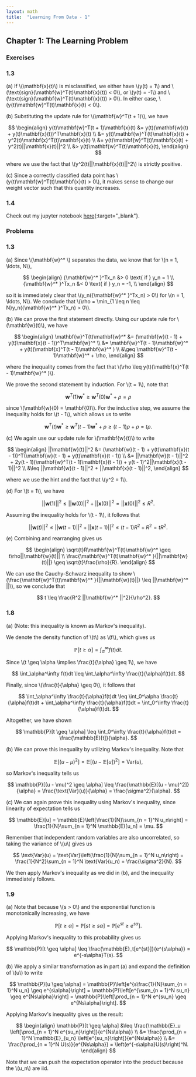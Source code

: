 ```yaml
---
layout: math
title:  "Learning From Data - 1"
---
```


## Chapter 1: The Learning Problem

### Exercises

### 1.3

(a) If \\(\mathbf{x}(t)\\) is misclassified, we either have \\(y(t) = 1\\) and \\(\text{sign}(\mathbf{w}^T(t)\mathbf{x}(t)) < 0\\), or \\(y(t) = -1\\) and \\(\text{sign}(\mathbf{w}^T(t)\mathbf{x}(t)) > 0\\). In either case, \\(y(t)\mathbf{w}^T(t)\mathbf{x}(t) < 0\\).

(b) Substituting the update rule for \\(\mathbf{w}^T(t + 1)\\), we have

$$
	\begin{align}
		y(t)\mathbf{w}^T(t + 1)\mathbf{x}(t) &= y(t)(\mathbf{w}(t) + y(t)\mathbf{x}(t))^T\mathbf{x}(t) \\
		&= y(t)\mathbf{w}^T(t)\mathbf{x}(t) + y^2(t)\mathbf{x}^T(t)\mathbf{x}(t) \\
		&= y(t)\mathbf{w}^T(t)\mathbf{x}(t) + y^2(t)||\mathbf{x}(t)||^2 \\
		&> y(t)\mathbf{w}^T(t)\mathbf{x}(t),
	\end{align}
$$

where we use the fact that \\(y^2(t)\|\|\mathbf{x}(t)\|\|^2\\) is strictly positive.

(c) Since a correctly classified data point has \\(y(t)\mathbf{w}^T(t)\mathbf{x}(t) > 0\\), it makes sense to change our weight vector such that this quantity increases.

### 1.4

Check out my jupyter notebook [here](https://github.com/robbiejones96/LearningFromDataExercises/blob/master/LearningFromDataEx1-4.ipynb){:target="_blank"}.


### Problems 

### 1.3

(a) Since \\(\mathbf{w}^* \\) separates the data, we know that for \\(n = 1, \ldots, N\\), 

$$
	\begin{align}
		{\mathbf{w}^* }^Tx_n &> 0 \text{ if } y_n = 1 \\
		{\mathbf{w}^* }^Tx_n &< 0 \text{ if } y_n = -1, \\
	\end{align}
$$

so it is immediately clear that \\(y_n({\mathbf{w}^* }^Tx_n) > 0\\) for \\(n = 1, \ldots, N\\).  We conclude that \\(\rho = \min_{1 \leq n \leq N}y_n({\mathbf{w}^* }^Tx_n) > 0\\).

(b) We can prove the first statement directly.  Using our update rule for \\(\mathbf{w}(t)\\), we have

$$
	\begin{align}
		\mathbf{w}^T(t)\mathbf{w}^* &= (\mathbf{w}(t - 1) + y(t)\mathbf{x}(t - 1))^T\mathbf{w}^* \\
		&= \mathbf{w}^T(t - 1)\mathbf{w}^* + y(t)(\mathbf{x}^T(t - 1)\mathbf{w}^* ) \\
		&\geq \mathbf{w}^T(t - 1)\mathbf{w}^* + \rho,
	\end{align}
$$

where the inequality comes from the fact that \\(\rho \leq y(t)(\mathbf{x}^T(t - 1)\mathbf{w}^* )\\).

We prove the second statement by induction.  For \\(t = 1\\), note that

$$
	\mathbf{w}^T(1)\mathbf{w}^* \geq \mathbf{w}^T(0)\mathbf{w}^* + \rho = \rho
$$

since \\(\mathbf{w}(0) = \mathbf{0}\\).  For the inductive step, we assume the inequality holds for \\(t - 1\\), which allows us to write

$$
	\mathbf{w}^T(t)\mathbf{w}^* \geq \mathbf{w}^T(t - 1)\mathbf{w}^* + \rho \geq (t - 1)\rho + \rho = t\rho.
$$

(c) We again use our update rule for \\(\mathbf{w}(t)\\) to write

$$
	\begin{align}
		||\mathbf{w}(t)||^2 &= (\mathbf{w}(t - 1) + y(t)\mathbf{x}(t - 1))^T(\mathbf{w}(t - 1) + y(t)\mathbf{x}(t - 1)) \\
		&= ||\mathbf{w}(t - 1)||^2 + 2y(t - 1)(\mathbf{w}^T(t - 1)\mathbf{x}(t - 1)) + y(t - 1)^2||\mathbf{x}(t - 1)||^2 \\
		&\leq ||\mathbf{w}(t - 1)||^2 + ||\mathbf{x}(t - 1)||^2,
	\end{align}
$$

where we use the hint and the fact that \\(y^2 = 1\\).

(d) For \\(t = 1\\), we have

$$
	||\mathbf{w}(1)||^2 \leq ||\mathbf{w}(0)||^2 + ||\mathbf{x}(0)||^2 = ||\mathbf{x}(0)||^2 \leq R^2.
$$

Assuming the inequality holds for \\(t - 1\\), it follows that

$$
	||\mathbf{w}(t)||^2 \leq ||\mathbf{w}(t - 1)||^2 + ||\mathbf{x}(t - 1)||^2 \leq (t - 1)R^2 + R^2 = tR^2.
$$

(e) Combining and rearranging gives us

$$
	\begin{align}
		\sqrt{t}R\mathbf{w}^T(t)\mathbf{w}^* \geq t\rho||\mathbf{w}(t)|| \\
		\frac{\mathbf{w}^T(t)\mathbf{w}^* }{||\mathbf{w}(t)||} \geq \sqrt{t}\frac{\rho}{R}.
	\end{align}
$$

We can use the Cauchy-Schwarz inequality to show \\(\frac{\mathbf{w}^T(t)\mathbf{w}^* }{\|\|\mathbf{w}(t)\|\|} \leq \|\|\mathbf{w}^* \|\|\\), so we conclude that

$$
	t \leq \frac{R^2 ||\mathbf{w}^* ||^2}{\rho^2}.
$$

### 1.8 

(a)  (Note: this inequality is known as Markov's inequality).

 We denote the density function of \\(t\\) as \\(f\\), which gives us

$$
	\mathbb{P}[t \geq \alpha] = \int_\alpha^\infty f(t)dt.
$$


Since \\(t \geq \alpha \implies \frac{t}{\alpha} \geq 1\\), we have

$$
	\int_\alpha^\infty f(t)dt \leq \int_\alpha^\infty \frac{t}{\alpha}f(t)dt.
$$

Finally, since \\(\frac{t}{\alpha} \geq 0\\), it follows that

$$
	\int_\alpha^\infty \frac{t}{\alpha}f(t)dt \leq \int_0^\alpha \frac{t}{\alpha}f(t)dt + \int_\alpha^\infty \frac{t}{\alpha}f(t)dt = \int_0^\infty \frac{t}{\alpha}f(t)dt.
$$

Altogether, we have shown

$$
	\mathbb{P}[t \geq \alpha] \leq \int_0^\infty \frac{t}{\alpha}f(t)dt = \frac{\mathbb{E}[t]}{\alpha}.
$$

(b) We can prove this inequality by utilizing Markov's inequality.  Note that

$$
	\mathbb{E}[(u - \mu)^2] = \mathbb{E}[(u - \mathbb{E}[u])^2] = \text{Var}(u), 
$$

so Markov's inequality tells us

$$
	\mathbb{P}[(u - \mu)^2 \geq \alpha] \leq \frac{\mathbb{E}[(u - \mu)^2]}{\alpha} = \frac{\text{Var}(u)}{\alpha} = \frac{\sigma^2}{\alpha}.
$$

(c) We can again prove this inequality using Markov's inequality, since linearity of expectation tells us

$$
	\mathbb{E}[u] = \mathbb{E}\left[\frac{1}{N}\sum_{n = 1}^N u_n\right] = \frac{1}{N}\sum_{n = 1}^N \mathbb{E}[u_n] = \mu.
$$

Remember that independent random variables are also uncorrelated, so taking the variance of \\(u\\) gives us

$$
	\text{Var}(u) = \text{Var}\left(\frac{1}{N}\sum_{n = 1}^N u_n\right) = \frac{1}{N^2}\sum_{n = 1}^N \text{Var}(u_n) = \frac{\sigma^2}{N}.
$$

We then apply Markov's inequality as we did in (b), and the inequality immediately follows.

### 1.9

(a) Note that because \\(s > 0\\) and the exponential function is monotonically increasing, we have

$$
	\mathbb{P}[t \geq \alpha] = \mathbb{P}[st \geq s\alpha] = \mathbb{P}[e^{st} \geq e^{s\alpha}].
$$

Applying Markov's inequality to this probability gives us

$$
	\mathbb{P}[t \geq \alpha] \leq \frac{\mathbb{E}_t[e^{st}]}{e^{s\alpha}} = e^{-s\alpha}T(s).  
$$

(b) We apply a similar transformation as in part (a) and expand the definition of \\(u\\) to write

$$
	\mathbb{P}[u \geq \alpha] = \mathbb{P}\left[e^{s\frac{1}{N}\sum_{n = 1}^N u_n} \geq e^{s\alpha}\right] = \mathbb{P}\left[e^{\sum_{n = 1}^N su_n} \geq e^{Ns\alpha}\right] = \mathbb{P}\left[\prod_{n = 1}^N e^{su_n} \geq e^{Ns\alpha}\right].
$$

Applying Markov's inequality gives us the result:

$$
	\begin{align}
	\mathbb{P}[t \geq \alpha] &\leq \frac{\mathbb{E}_u \left[\prod_{n = 1}^N e^{su_n}\right]}{e^{Ns\alpha}} \\
	&= \frac{\prod_{n = 1}^N \mathbb{E}_{u_n} \left[e^{su_n}\right]}{e^{Ns\alpha}} \\
	&= \frac{\prod_{n = 1}^N U(s)}{e^{Ns\alpha}} = \left(e^{-s\alpha}U(s)\right)^N.
	\end{align}
$$

Note that we can push the expectation operator into the product because the \\(u_n\\) are iid.


